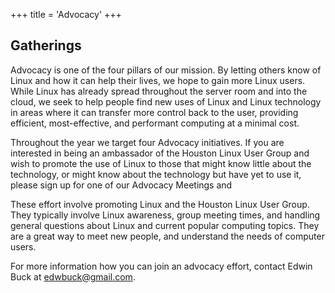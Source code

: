+++
title = 'Advocacy'
+++

## Gatherings

Advocacy is one of the four pillars of our mission. By letting others know of Linux and how it can help their lives, we hope to gain more Linux users. While Linux has already spread throughout the server room and into the cloud, we seek to help people find new uses of Linux and Linux technology in areas where it can transfer more control back to the user, providing efficient, most-effective, and performant computing at a minimal cost.

Throughout the year we target four Advocacy initiatives. If you are interested in being an ambassador of the Houston Linux User Group and wish to promote the use of Linux to those that might know little about the technology, or might know about the technology but have yet to use it, please sign up for one of our Advocacy Meetings and

These effort involve promoting Linux and the Houston Linux User Group.
They typically involve Linux awareness, group meeting times, and handling general questions about Linux and current popular computing topics. They are a great way to meet new people, and understand the needs of computer users.

For more information how you can join an advocacy effort, contact Edwin Buck at edwbuck@gmail.com.


